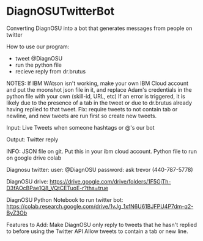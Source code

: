 # DiagnOSUTwitterBot
Converting DiagnOSU into a bot that generates messages from people on twitter

How to use our program:
- tweet @DiagnOSU
- run the python file
- recieve reply from dr.brutus

NOTES:
If IBM WAtson isn't working, make your own IBM Cloud account and put the moonshot json file in it, and replace Adam's credentials in the python file with your own (skill-id, URL, etc)
If an error is triggered, it is likely due to the presence of a tab in the tweet or due to dr.brutus already having replied to that tweet. Fix: require tweets to not contain tab or newline, and new tweets are run first so create new tweets.

Input: Live Tweets when someone hashtags or @'s our bot

Output: Twitter reply 

INFO: JSON file on git. Put this in your ibm cloud account. Python file to run on google drive colab

Diagnosu twitter:
user: @DiagnOSU
password: ask trevor (440-787-5778)

DiagnOSU drive:
https://drive.google.com/drive/folders/1F5GjTh-D3fAOcBPae1Q8_VQtCETuoE-r?ths=true

DiagnOSU Python Notebook to run twitter bot:
https://colab.research.google.com/drive/1vJg_1xfN6U61BJFPU4P7dm-q2-ByZ3Ob

Features to Add: 
Make DiagnOSU only reply to tweets that he hasn't replied to before using the Twitter API
Allow tweets to contain a tab or new line.
